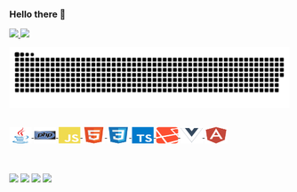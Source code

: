 ### Hello there 👋

<div>
  <a href="https://github.com/Lemuu">
  <img height="180em" src="https://github-readme-stats.vercel.app/api?username=Lemuu&show_icons=true&theme=tokyonight&include_all_commits=true&count_private=true"/>
  <img height="180em" src="https://github-readme-stats.vercel.app/api/top-langs/?username=Lemuu&layout=compact&langs_count=7&theme=tokyonight"/>
</div>

<div> 
  
  ![Snake animation](https://github.com/Lemuu/Lemuu/blob/output/github-contribution-grid-snake.svg)
  
</div>

<div style="display: inline_block"><br>
  <img align="center" alt="Lemu-Java" height="30" width="40" src="https://raw.githubusercontent.com/devicons/devicon/master/icons/java/java-original.svg">
  <img align="center" alt="Lemu-PHP" height="30" width="40" src="https://raw.githubusercontent.com/devicons/devicon/master/icons/php/php-original.svg">
  <img align="center" alt="Lemu-Js" height="30" width="40" src="https://raw.githubusercontent.com/devicons/devicon/master/icons/javascript/javascript-plain.svg">
  <img align="center" alt="Lemu-HTML" height="30" width="40" src="https://raw.githubusercontent.com/devicons/devicon/master/icons/html5/html5-original.svg">
  <img align="center" alt="Lemu-CSS" height="30" width="40" src="https://raw.githubusercontent.com/devicons/devicon/master/icons/css3/css3-original.svg">
  <img align="center" alt="Lemu-Ts" height="30" width="40" src="https://raw.githubusercontent.com/devicons/devicon/master/icons/typescript/typescript-plain.svg">
  <img align="center" alt="Lemu-Laravel" height="30" width="40" src="https://raw.githubusercontent.com/devicons/devicon/master/icons/laravel/laravel-plain.svg">
  <img align="center" alt="Lemu-Vue" height="30" width="40" src="https://raw.githubusercontent.com/devicons/devicon/master/icons/vuejs/vuejs-plain.svg">
  <img align="center" alt="Lemu-Vue" height="30" width="40" src="https://raw.githubusercontent.com/devicons/devicon/master/icons/angularjs/angularjs-plain.svg">
</div>
  
##

<div style="padding-top: 25px;">
  <a href="mailto:lemuelbrenner@gmail.com"><img src="https://img.shields.io/badge/Gmail-D14836?style=for-the-badge&logo=gmail&logoColor=white" target="_blank"></a>
  <a href="https://www.linkedin.com/in/lemu" target="_blank"><img src="https://img.shields.io/badge/-LinkedIn-%230077B5?style=for-the-badge&logo=linkedin&logoColor=white" target="_blank"></a>
  <a href="https://twitter.com/Lemuu1"><img src="https://img.shields.io/badge/Twitter-1DA1F2?style=for-the-badge&logo=twitter&logoColor=white" target="_blank"></a>
  <a href="https://github.com/Lemuu"><img src="https://img.shields.io/badge/GitHub-100000?style=for-the-badge&logo=github&logoColor=white" target="_blank"></a>
</div>
